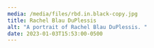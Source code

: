 ```yaml
---
media: /media/files/rbd.in.black-copy.jpg
title: Rachel Blau DuPlessis
alt: "A portrait of Rachel Blau DuPlessis. "
date: 2023-01-03T15:53:00-0500
---
```

